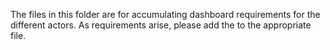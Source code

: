The files in this folder are for accumulating dashboard requirements for the different actors. As requirements arise, please add the to the appropriate file.
